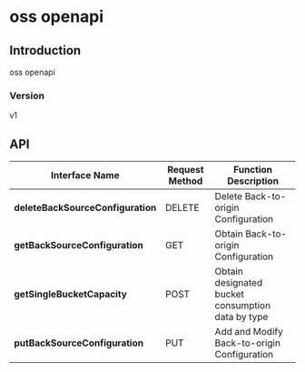 # oss openapi


## Introduction
oss openapi


### Version
v1


## API
|Interface Name|Request Method|Function Description|
|---|---|---|
|**deleteBackSourceConfiguration**|DELETE|Delete Back-to-origin Configuration|
|**getBackSourceConfiguration**|GET|Obtain Back-to-origin Configuration|
|**getSingleBucketCapacity**|POST|Obtain designated bucket consumption data by type|
|**putBackSourceConfiguration**|PUT|Add and Modify Back-to-origin Configuration|

